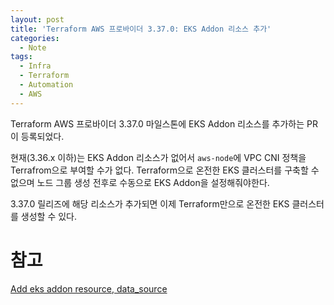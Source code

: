 ```yaml
---
layout: post
title: 'Terraform AWS 프로바이더 3.37.0: EKS Addon 리소스 추가'
categories:
  - Note
tags:
  - Infra
  - Terraform
  - Automation
  - AWS
---
```

Terraform AWS 프로바이더 3.37.0 마일스톤에 EKS Addon 리소스를 추가하는 PR이 등록되었다.

현재(3.36.x 이하)는 EKS Addon 리소스가 없어서 `aws-node`에 VPC CNI 정책을 Terrafrom으로 부여할 수가 없다.
Terraform으로 온전한 EKS 클러스터를 구축할 수 없으며 노드 그룹 생성 전후로 수동으로 EKS Addon을 설정해줘야한다.

3.37.0 릴리즈에 해당 리소스가 추가되면 이제 Terraform만으로 온전한 EKS 클러스터를 생성할 수 있다.

# 참고

[Add eks addon resource, data_source](https://github.com/hashicorp/terraform-provider-aws/pull/16972)
